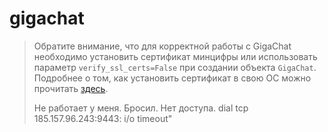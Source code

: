 # gigachat

> Обратите внимание, что для корректной работы с GigaChat необходимо установить сертификат минцифры или использовать параметр `verify_ssl_certs=False` при создании объекта `GigaChat`.
> Подробнее о том, как установить сертификат в свою ОС можно прочитать [здесь](https://developers.sber.ru/docs/ru/gigachat/certificates).
> 
> Не работает у меня. Бросил. Нет доступа.
> dial tcp 185.157.96.243:9443: i/o timeout"
> 